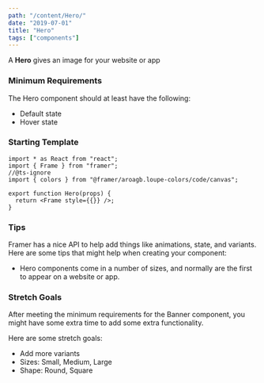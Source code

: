```yaml
---
path: "/content/Hero/"
date: "2019-07-01"
title: "Hero"
tags: ["components"]
---
```


A **Hero** gives an image for your website or app

### Minimum Requirements

The Hero component should at least have the following:

- Default state
- Hover state

### Starting Template

```tsx
import * as React from "react";
import { Frame } from "framer";
//@ts-ignore
import { colors } from "@framer/aroagb.loupe-colors/code/canvas";

export function Hero(props) {
  return <Frame style={{}} />;
}
```

### Tips

Framer has a nice API to help add things like animations, state, and variants. Here are some tips that might help when creating your component:

- Hero components come in a number of sizes, and normally are the first to appear on a website or app.

### Stretch Goals

After meeting the minimum requirements for the Banner component, you might have some extra time to add some extra functionality.

Here are some stretch goals:

- Add more variants
- Sizes: Small, Medium, Large
- Shape: Round, Square
